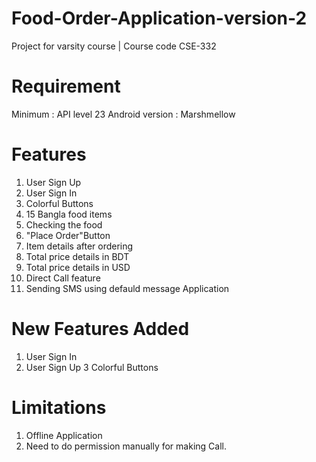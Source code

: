 # Food-Order-Application-version-2
Project for varsity course | Course code CSE-332 

# Requirement 
Minimum : API level 23
Android version : Marshmellow

# Features
1. User Sign Up
2. User Sign In
3. Colorful Buttons
4. 15 Bangla food items
5. Checking the food
6. "Place Order"Button
7. Item details after ordering
8. Total price details in BDT
9. Total price details in USD
10. Direct Call feature
11. Sending SMS using defauld message Application

# New Features Added
1. User Sign In
2. User Sign Up
3 Colorful Buttons


# Limitations 
1. Offline Application
2. Need to do permission manually for making Call.
 
